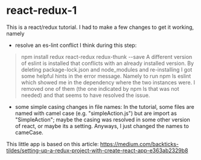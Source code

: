 # react-redux-1

This is a react/redux tutorial. I had to make a few changes to get it working, namely 

- resolve an es-lint conflict 
I think during this step: 
> npm install redux react-redux redux-thunk --save
A different version of eslint is installed that conflicts with an already installed version. 
By deleting package-lock.json and node_modules and re-installing I got some helpful hints in 
the error message. Namely to run npm ls eslint which showed me in the dependency where the two 
instances were. I removed one of them (the one indicated by npm ls that was not needed) and that
seems to have resolved the issue. 

- some simple casing changes in file names: 
In the tutorial, some files are named with camel case (e.g. "simpleAction.js") but are import as
"SimpleAction"; maybe the casing was resolved in some other version of react, or maybe its a setting. 
Anyways, I just changed the names to cameCase. 

This little app is based on this article: 
https://medium.com/backticks-tildes/setting-up-a-redux-project-with-create-react-app-e363ab2329b8
